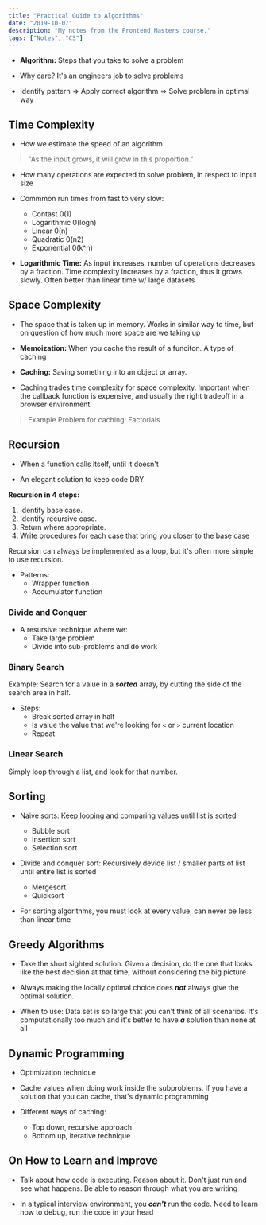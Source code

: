 ```yaml
---
title: "Practical Guide to Algorithms"
date: "2019-10-07"
description: "My notes from the Frontend Masters course."
tags: ["Notes", "CS"]
---
```


- **Algorithm:** Steps that you take to solve a problem

- Why care? It's an engineers job to solve problems

- Identify pattern => Apply correct algorithm => Solve problem in optimal way

## Time Complexity

- How we estimate the speed of an algorithm

> "As the input grows, it will grow in this proportion."

- How many operations are expected to solve problem, in respect to input size

- Commmon run times from fast to very slow:

  - Contast 0(1)
  - Logarithmic 0(logn)
  - Linear 0(n)
  - Quadratic 0(n2)
  - Exponential 0(k^n)

- **Logarithmic Time:** As input increases, number of operations decreases by a fraction. Time complexity increases by a fraction, thus it grows slowly. Often better than linear time w/ large datasets

## Space Complexity

- The space that is taken up in memory. Works in similar way to time, but on question of how much more space are we taking up

- **Memoization:** When you cache the result of a funciton. A type of caching

- **Caching:** Saving something into an object or array.

- Caching trades time complexity for space complexity. Important when the callback function is expensive, and usually the right tradeoff in a browser environment.

> Example Problem for caching: Factorials

## Recursion

- When a function calls itself, until it doesn't

- An elegant solution to keep code DRY

**Recursion in 4 steps:**

1. Identify base case.
2. Identify recursive case.
3. Return where appropriate.
4. Write procedures for each case that bring you closer to the base case

Recursion can always be implemented as a loop, but it's often more simple to use recursion.

- Patterns:
  - Wrapper function
  - Accumulator function

### Divide and Conquer

- A resursive technique where we:
  - Take large problem
  - Divide into sub-problems and do work

### Binary Search

Example: Search for a value in a **_sorted_** array, by cutting the side of the search area in half.

- Steps:
  - Break sorted array in half
  - Is value the value that we're looking for `<` or `>` current location
  - Repeat

### Linear Search

Simply loop through a list, and look for that number.

## Sorting

- Naive sorts: Keep looping and comparing values until list is sorted

  - Bubble sort
  - Insertion sort
  - Selection sort

- Divide and conquer sort: Recursively devide list / smaller parts of list until entire list is sorted

  - Mergesort
  - Quicksort

- For sorting algorithms, you must look at every value, can never be less than linear time

## Greedy Algorithms

- Take the short sighted solution. Given a decision, do the one that looks like the best decision at that time, without considering the big picture

- Always making the locally optimal choice does **_not_** always give the optimal solution.

- When to use: Data set is so large that you can't think of all scenarios. It's computationally too much and it's better to have **_a_** solution than none at all

## Dynamic Programming

- Optimization technique

- Cache values when doing work inside the subproblems. If you have a solution that you can cache, that's dynamic programming

- Different ways of caching:
  - Top down, recursive approach
  - Bottom up, iterative technique

## On How to Learn and Improve

- Talk about how code is executing. Reason about it. Don't just run and see what happens. Be able to reason through what you are writing

- In a typical interview environment, you **_can't_** run the code. Need to learn how to debug, run the code in your head
